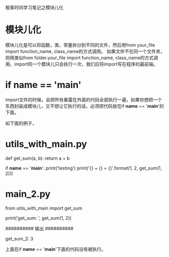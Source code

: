 极客时间学习笔记之模块儿化

# 模块儿化
模块儿化是可以将函数，类，常量拆分到不同的文件，然后用from your_file import function_name, class_name的方式调用。
如果文件不在同一个文件夹，则用类似from folder.your_file import function_name, class_name的方式调用。import同一个模块儿只会执行一次，我们应将import写在程序的最前端。

# if __name__ == '__main__'
import文件的时候，会把所有暴露在外面的代码全部执行一遍，如果你想把一个东西封装成模块儿，又不想让它执行的话，必须把代码放在if __name__ == '__main__'的下面。

如下面的例子，
# utils_with_main.py

def get_sum(a, b):
return a + b

if __name__ == '__main__':
print('testing')
print('{} + {} = {}'.format(1, 2, get_sum(1, 2)))



# main_2.py

from utils_with_main import get_sum

print('get_sum: ', get_sum(1, 2))

########## 输出 ##########

get_sum_2: 3

上面在if __name__ == '__main__'下面的代码没有被执行。
